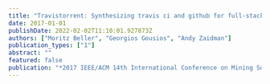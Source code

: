 ```yaml
---
title: "Travistorrent: Synthesizing travis ci and github for full-stack research on continuous integration"
date: 2017-01-01
publishDate: 2022-02-02T11:10:01.927873Z
authors: ["Moritz Beller", "Georgios Gousios", "Andy Zaidman"]
publication_types: ["1"]
abstract: ""
featured: false
publication: "*2017 IEEE/ACM 14th International Conference on Mining Software Repositories (MSR)*"
---
```


